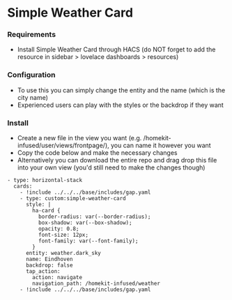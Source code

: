 # Simple Weather Card

### Requirements
- Install Simple Weather Card through HACS (do NOT forget to add the resource in sidebar > lovelace dashboards > resources)

### Configuration
- To use this you can simply change the entity and the name (which is the city name)
- Experienced users can play with the styles or the backdrop if they want

### Install
- Create a new file in the view you want (e.g. /homekit-infused/user/views/frontpage/), you can name it however you want
- Copy the code below and make the necessary changes
- Alternatively you can download the entire repo and drag drop this file into your own view (you'd still need to make the changes though)


```
- type: horizontal-stack
  cards:
    - !include ../../../base/includes/gap.yaml
    - type: custom:simple-weather-card                    
      style: |
        ha-card {
          border-radius: var(--border-radius);
          box-shadow: var(--box-shadow);
          opacity: 0.8;
          font-size: 12px;
          font-family: var(--font-family);
        }                      
      entity: weather.dark_sky
      name: Eindhoven
      backdrop: false
      tap_action:
        action: navigate
        navigation_path: /homekit-infused/weather
    - !include ../../../base/includes/gap.yaml
```

